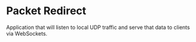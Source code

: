 # Packet Redirect

Application that will listen to local UDP traffic and serve that data to clients via WebSockets.
